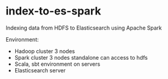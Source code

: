 # index-to-es-spark

Indexing data from HDFS to Elasticsearch using Apache Spark

Environment:
+ Hadoop cluster 3 nodes
+ Spark cluster 3 nodes standalone can access to hdfs
+ Scala, sbt environment on servers
+ Elasticsearch server
